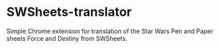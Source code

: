 # SWSheets-translator
Simple Chrome extension for translation of the Star Wars Pen and Paper sheets Force and Destiny from SWSheets. 
